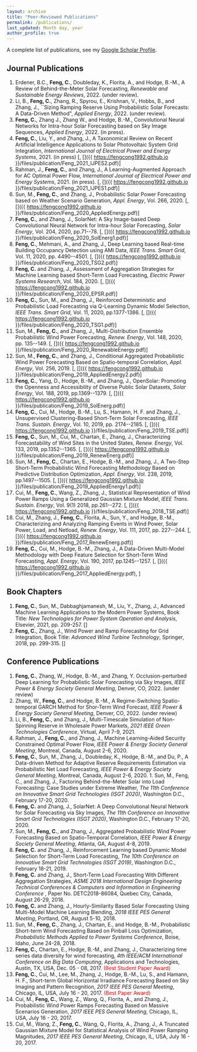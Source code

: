 ```yaml
---
layout: archive
title: "Peer-Reviewed Publications"
permalink: /publications/
last_updated: Month day, year
author_profile: true
---
```


A complete list of publications, see my [Google Scholar Profile](https://scholar.google.com/citations?user=pT_iWwoAAAAJ&hl=en). 


Journal Publications
------
1. Erdener, B.C., **Feng, C.**, Doubleday, K., Florita, A., and Hodge, B.-M., A Review of Behind-the-Meter Solar Forecasting, *Renewable and Sustainable Energy Reviews*, 2022. (under review).	
1.  Li, B., **Feng, C.**, Zhang, R., Spyrou, E., Krishnan, V., Hobbs, B., and Zhang, J., ``Sizing Ramping Reserve Using Probabilistic Solar Forecasts: A Data-Driven Method", *Applied Energy*, 2022. (under review).
1. **Feng, C.**, Zhang J., Zhang W., and Hodge, B.-M., Convolutional Neural Networks for Intra-hour Solar Forecasting based on Sky Image Sequences, *Applied Energy*, 2022. (in press). 
1. **Feng, C.**, Liu, Y., and Zhang, J., A Taxonomical Review on Recent Artificial Intelligence Applications to Solar Photovoltaic System Grid Integration, *International Journal of Electrical Power and Energy Systems*, 2021. (in press) [<a href="https://www.sciencedirect.com/science/article/pii/S0142061521004154"><i class='fas fa-link'></i></a>, [<i class='fas fa-file-pdf'></i>]({{ https://fengcong1992.github.io }}/files/publication/Feng_2021_IJPES2.pdf)]
1. Rahman, J., **Feng, C.**, and Zhang, J., A Learning-Augmented Approach for AC Optimal Power Flow, *International Journal of Electrical Power and Energy Systems*, 2021. (in press). [<a href="https://www.sciencedirect.com/science/article/pii/S0142061521001484#!"><i class='fas fa-link'></i></a>, [<i class='fas fa-file-pdf'></i>]({{ https://fengcong1992.github.io }}/files/publication/Feng_2021_IJPES1.pdf)]
1. Sun, M., **Feng, C.**, and Zhang, J., Probabilistic Solar Power Forecasting based on Weather Scenario Generation, *Appl. Energy*, Vol. 266, 2020. [<a href="https://www.sciencedirect.com/science/article/pii/S0306261920303354"><i class='fas fa-link'></i></a>, [<i class='fas fa-file-pdf'></i>]({{ https://fengcong1992.github.io }}/files/publication/Feng_2020_AppliedEnergy.pdf)]
1. **Feng, C.**, and Zhang, J., SolarNet: A Sky Image-based Deep Convolutional Neural Network for Intra-hour Solar Forecasting, *Solar Energy*, Vol. 204, 2020, pp.71--78. [<a href="https://www.sciencedirect.com/science/article/abs/pii/S0038092X20303285"><i class='fas fa-link'></i></a>, [<i class='fas fa-file-pdf'></i>]({{ https://fengcong1992.github.io }}/files/publication/Feng_2020_SolEnerg1.pdf)]
1. **Feng, C.**, Mehmani, A., and Zhang, J., Deep Learning based Real-time Building Occupancy Detection using AMI Data, *IEEE Trans. Smart Grid*, Vol. 11, 2020, pp. 4490--4501. [<a href="https://ieeexplore.ieee.org/document/9043691"><i class='fas fa-link'></i></a>, [<i class='fas fa-file-pdf'></i>]({{ https://fengcong1992.github.io }}/files/publication/Feng_2020_TSG2.pdf)]
1. **Feng, C.** and Zhang, J., Assessment of Aggregation Strategies for Machine Learning based Short-Term Load Forecasting, *Electric Power Systems Research*, Vol. 184, 2020. [<a href="https://www.sciencedirect.com/science/article/pii/S0378779620301103?casa_token=GQA_HMdnjCgAAAAA:R-zBB9xkzI5UojbQffdZU788afjVrccN2PazaC1-Skj9qIGq59TMHCXnR0-sBZudAu3Ud1C1MA"><i class='fas fa-link'></i></a>, [<i class='fas fa-file-pdf'></i>]({{ https://fengcong1992.github.io }}/files/publication/Feng_2020_EPSR.pdf)]
1.	 **Feng, C.**, Sun, M., and Zhang, J., Reinforced Deterministic and Probabilistic Load Forecasting via Q-Learning Dynamic Model Selection, *IEEE Trans. Smart Grid*, Vol. 11, 2020, pp.1377-1386. [<a href="https://ieeexplore.ieee.org/document/8813103"><i class='fas fa-link'></i></a>, [<i class='fas fa-file-pdf'></i>]({{ https://fengcong1992.github.io }}/files/publication/Feng_2020_TSG1.pdf)]
1.	 Sun, M., **Feng, C.**, and Zhang, J., Multi-Distribution Ensemble Probabilistic Wind Power Forecasting, *Renew. Energy*, Vol. 148, 2020, pp. 135--149. [<a href="https://www.sciencedirect.com/science/article/pii/S0960148119318397?casa_token=9whAql-Z-4cAAAAA:gUC8SNPuRTLr3rvkDfqQoUJbB0e0_hCKpRXgJbrc38jsjZE2TCzFKPZY6b_YWVoa-6KKW3FgMQ"><i class='fas fa-link'></i></a>, [<i class='fas fa-file-pdf'></i>]({{ https://fengcong1992.github.io }}/files/publication/Feng_2020_RenewableEnergy.pdf)]
1.	 Sun, M., **Feng, C.**, and Zhang, J., Conditional Aggregated Probabilistic Wind Power Forecasting Based on Spatio-temporal Correlation, *Appl. Energy*, Vol. 256, 2019. [<a href="https://www.sciencedirect.com/science/article/abs/pii/S0306261919315296"><i class='fas fa-link'></i></a>, [<i class='fas fa-file-pdf'></i>]({{ https://fengcong1992.github.io }}/files/publication/Feng_2019_AppliedEnergy2.pdf)]
1.	 **Feng, C.**, Yang, D., Hodge, B.-M., and Zhang, J., OpenSolar: Promoting the Openness and Accessibility of Diverse Public Solar Datasets, *Solar Energy*, Vol. 188, 2019, pp.1369--1379. [<a href="https://www.sciencedirect.com/science/article/abs/pii/S0038092X19306693"><i class='fas fa-link'></i></a>, [<i class='fas fa-file-pdf'></i>]({{ https://fengcong1992.github.io }}/files/publication/Feng_2019_SolEnerg.pdf)]
1.	 **Feng, C.**, Cui, M., Hodge, B.-M., Lu, S., Hamann, H. F. and Zhang, J., Unsupervised Clustering-Based Short-Term Solar Forecasting, *IEEE Trans. Sustain. Energy*, Vol. 10, 2019, pp. 2174--2185. [<a href="https://ieeexplore.ieee.org/document/8536427"><i class='fas fa-link'></i></a>, [<i class='fas fa-file-pdf'></i>]({{ https://fengcong1992.github.io }}/files/publication/Feng_2019_TSE.pdf)]
1.	 **Feng, C.**, Sun, M., Cui, M., Chartan, E., Zhang, J., Characterizing Forecastability of Wind Sites in the United States,  *Renew. Energy*, Vol. 133, 2019, pp.1352--1365. [<a href="https://www.sciencedirect.com/science/article/pii/S0960148118310358?casa_token=xASc24daRjgAAAAA:Aq1pKwKKoMDjuWTPyguaz9tCtXNOmgNhHYzprauDV72ERgS0SqW-TQByLXtPwlcM52foJDeFsg"><i class='fas fa-link'></i></a>, [<i class='fas fa-file-pdf'></i>]({{ https://fengcong1992.github.io }}/files/publication/Feng_2019_RenewEnerg.pdf)]
1.	 Sun, M., **Feng, C.**, Chartan, E., Hodge, B.-M., and Zhang, J., A Two-Step Short-Term Probabilistic Wind Forecasting Methodology Based on Predictive Distribution Optimization, *Appl. Energy*, Vol. 238, 2019, pp.1497--1505. [<a href="https://www.sciencedirect.com/science/article/abs/pii/S0306261919301692"><i class='fas fa-link'></i></a>, [<i class='fas fa-file-pdf'></i>]({{ https://fengcong1992.github.io }}/files/publication/Feng_2019_AppliedEnergy1.pdf)]
1.	 Cui, M., **Feng, C.**, Wang, Z., Zhang, J., Statistical Representation of Wind Power Ramps Using a Generalized Gaussian Mixture Model, *IEEE Trans. Sustain. Energy*, Vol. 9(1) 2018, pp.261--272. [<a href="https://ieeexplore.ieee.org/document/7981390"><i class='fas fa-link'></i></a>, [<i class='fas fa-file-pdf'></i>]({{ https://fengcong1992.github.io }}/files/publication/Feng_2018_TSE.pdf)]
1.	 Cui, M., Zhang, J., **Feng, C.**, Florita, A., Sun, Y., and Hodge, B.-M., Characterizing and Analyzing Ramping Events in Wind Power, Solar Power, Load, and Netload, *Renew. Energy*, Vol. 111, 2017, pp. 227--244. [<a href="https://www.sciencedirect.com/science/article/abs/pii/S0960148117302975"><i class='fas fa-link'></i></a>, [<i class='fas fa-file-pdf'></i>]({{ https://fengcong1992.github.io }}/files/publication/Feng_2017_RenewEnerg.pdf)]
1.	**Feng, C.**, Cui, M., Hodge, B.-M., Zhang, J., A Data-Driven Multi-Model Methodology with Deep Feature Selection for Short-Term Wind Forecasting, *Appl. Energy*, Vol. 190, 2017, pp.1245--1257. [<a href="https://www.sciencedirect.com/science/article/pii/S0306261917300508"><i class='fas fa-link'></i></a>, [<i class='fas fa-file-pdf'></i>]({{ https://fengcong1992.github.io }}/files/publication/Feng_2017_AppliedEnergy.pdf), <a href="https://github.com/UTD-DOES/M3"><i class='fas fa-link'></i></a>]
	
Book Chapters
------
1. **Feng, C.**, Sun, M., Dabbaghjamanesh, M., Liu, Y., Zhang, J., Advanced Machine Learning Applications to the Modern Power Systems, Book Title: *New Technologies for Power System Operation and Analysis*, Elsevier, 2021, pp. 209-257. [<a href="https://www.sciencedirect.com/science/article/pii/B9780128201688000079"><i class='fas fa-link'></i></a>]
1. **Feng, C.**, Zhang, J., Wind Power and Ramp Forecasting for Grid Integration, Book Title: *Advanced Wind Turbine Technology*, Springer, 2018, pp. 299-315. [<a href="https://www.springerprofessional.de/en/wind-power-and-ramp-forecasting-for-grid-integration/15743392"><i class='fas fa-link'></i></a>]

Conference Publications
------
1. **Feng, C.**, Zhang, W.,  Hodge, B.-M., and Zhang, Y. Occlusion-perturbed Deep Learning for Probabilistic Solar Forecasting via Sky Images, *IEEE Power \& Energy Society General Meeting*, Denver, CO, 2022. (under review)  
1. Zhang, W., **Feng, C.**, and Hodge, B.-M., A Regime-Switching Spatio-temporal GARCH Method for Shor-Term Wind Forecast, *IEEE Power & Energy Society General Meeting*, Denver, CO, 2022. (under review)  
1. Li, B., **Feng, C.**, and Zhang, J., Multi-Timescale Simulation of Non-Spinning Reserve in Wholesale Power Markets, *2021 IEEE Green Technologies Conference*, Virtual, April 7-9, 2021. 
1. Rahman, J., **Feng, C.**, and Zhang, J., Machine Learning-Aided Security Constrained Optimal Power Flow, *IEEE Power & Energy Society General Meeting*, Montreal, Canada, August 2-6, 2020.  
1. **Feng, C.**, Sun, M., Zhang, J., Doubleday, K., Hodge, B.-M., and Du, P., A Data-driven Method for Adaptive Reserve Requirements Estimation via Probabilistic Net Load Forecasting, *IEEE Power & Energy Society General Meeting*, Montreal, Canada, August 2-6, 2020. 1.	Sun, M., Feng, C., and Zhang, J., Factoring Behind-the-Meter Solar into Load Forecasting: Case Studies under Extreme Weather, *The 11th Conference on Innovative Smart Grid Technologies (ISGT 2020)*, Washington D.C., February 17-20, 2020. 
1. **Feng, C.** and Zhang, J., SolarNet: A Deep Convolutional Neural Network for Solar Forecasting via Sky Images, *The 11th Conference on Innovative Smart Grid Technologies (ISGT 2020)*, Washington D.C., February 17-20, 2020. 
1. Sun, M., **Feng, C.**,  and Zhang, J., Aggregated Probabilistic Wind Power Forecasting Based on Spatio-Temporal Correlation, *IEEE Power & Energy Society General Meeting*, Atlanta, GA, August 4-8, 2019. 
1. **Feng, C.** and Zhang, J., Reinforcement Learning based Dynamic Model Selection for Short-Term Load Forecasting, *The 10th Conference on Innovative Smart Grid Technologies (ISGT 2019)*, Washington D.C., February 18-21, 2019. 
1. **Feng, C.** and Zhang, J., Short-Term Load Forecasting With Different Aggregation Strategies, *ASME 2018 International Design Engineering Technical Conferences & Computers and Information in Engineering Conference* , Paper No. DETC2018-86084, Quebec City, Canada, August 26-29, 2018.
1. **Feng, C.**  and Zhang, J., Hourly-Similarity Based Solar Forecasting Using Multi-Model Machine Learning Blending, *2018 IEEE PES General Meeting*, Portland, OR, August 5-10, 2018.
1. Sun, M., **Feng, C.**,  Zhang, J., Chartan, E., and Hodge, B.-M., Probabilistic Short-term Wind Forecasting Based on Pinball Loss Optimization, *Probabilistic Methods Applied to Power Systems Conference*, Boise, Idaho, June 24-28, 2018.
1. **Feng, C.**, Chartan, E., Hodge, B.-M., and Zhang, J., Characterizing time series data diversity for wind forecasting, *4th IEEE/ACM International Conference on Big Data Computing*, Applications and Technologies, Austin, TX, USA, Dec. 05 - 08, 2017. <span style="color:red">(Best Student Paper Award)</span>
1. **Feng, C.**, Cui, M., Lee, M., Zhang, J., Hodge, B.-M., Lu, S., and Hamann, H. F., Short-term Global Horizontal Irradiance Forecasting Based on Sky Imaging and Pattern Recognition, *2017 IEEE PES General Meeting*, Chicago, IL, USA, July 16 - 20, 2017. <span style="color:red">(Best Paper Award)</span> 
1. Cui, M., **Feng, C.**, Wang, Z., Wang, Q., Florita, A., and Zhang, J., Probabilistic Wind Power Ramps Forecasting Based on Massive Scenarios Generation, *2017 IEEE PES General Meeting*, Chicago, IL, USA, July 16 - 20, 2017. 
1. Cui, M., Wang, Z., **Feng, C.**, Wang, Q., Florita, A., Zhang, J., A Truncated Gaussian Mixture Model for Statistical Analysis of Wind Power Ramping Magnitudes, *2017 IEEE PES General Meeting*, Chicago, IL, USA, July 16 - 20, 2017. 

